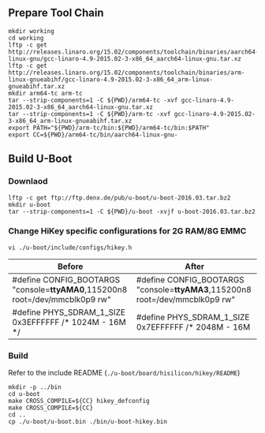 ## Prepare Tool Chain
```
mkdir working
cd working
lftp -c get http://releases.linaro.org/15.02/components/toolchain/binaries/aarch64-linux-gnu/gcc-linaro-4.9-2015.02-3-x86_64_aarch64-linux-gnu.tar.xz
lftp -c get http://releases.linaro.org/15.02/components/toolchain/binaries/arm-linux-gnueabihf/gcc-linaro-4.9-2015.02-3-x86_64_arm-linux-gnueabihf.tar.xz
mkdir arm64-tc arm-tc
tar --strip-components=1 -C ${PWD}/arm64-tc -xvf gcc-linaro-4.9-2015.02-3-x86_64_aarch64-linux-gnu.tar.xz
tar --strip-components=1 -C ${PWD}/arm-tc -xvf gcc-linaro-4.9-2015.02-3-x86_64_arm-linux-gnueabihf.tar.xz
export PATH="${PWD}/arm-tc/bin:${PWD}/arm64-tc/bin:$PATH"
export CC=${PWD}/arm64-tc/bin/aarch64-linux-gnu-
```
## Build U-Boot
### Downlaod
```
lftp -c get ftp://ftp.denx.de/pub/u-boot/u-boot-2016.03.tar.bz2
mkdir u-boot
tar --strip-components=1 -C ${PWD}/u-boot -xvjf u-boot-2016.03.tar.bz2
```
### Change HiKey specific configurations for 2G RAM/8G EMMC 
```
vi ./u-boot/include/configs/hikey.h
```
| Before | After |
|--------|-------|
|#define CONFIG_BOOTARGS "console=**ttyAMA0**,115200n8 root=/dev/mmcblk0p9 rw" | #define CONFIG_BOOTARGS "console=**ttyAMA3**,115200n8 root=/dev/mmcblk0p9 rw" |
|#define PHYS_SDRAM_1_SIZE        0x3EFFFFFF /* 1024M - 16M */| #define PHYS_SDRAM_1_SIZE       0x7EFFFFFF /* 2048M - 16M |

### Build
Refer to the include README (`./u-boot/board/hisilicon/hikey/README`)
```
mkdir -p ../bin
cd u-boot
make CROSS_COMPILE=${CC} hikey_defconfig
make CROSS_COMPILE=${CC}
cd ..
cp ./u-boot/u-boot.bin ./bin/u-boot-hikey.bin
```
